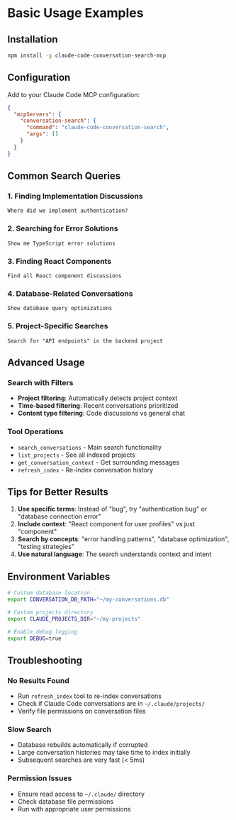 # Basic Usage Examples

## Installation

```bash
npm install -g claude-code-conversation-search-mcp
```

## Configuration

Add to your Claude Code MCP configuration:

```json
{
  "mcpServers": {
    "conversation-search": {
      "command": "claude-code-conversation-search",
      "args": []
    }
  }
}
```

## Common Search Queries

### 1. Finding Implementation Discussions
```
Where did we implement authentication?
```

### 2. Searching for Error Solutions
```
Show me TypeScript error solutions
```

### 3. Finding React Components
```
Find all React component discussions
```

### 4. Database-Related Conversations
```
Show database query optimizations
```

### 5. Project-Specific Searches
```
Search for "API endpoints" in the backend project
```

## Advanced Usage

### Search with Filters
- **Project filtering**: Automatically detects project context
- **Time-based filtering**: Recent conversations prioritized
- **Content type filtering**: Code discussions vs general chat

### Tool Operations
- `search_conversations` - Main search functionality
- `list_projects` - See all indexed projects
- `get_conversation_context` - Get surrounding messages
- `refresh_index` - Re-index conversation history

## Tips for Better Results

1. **Use specific terms**: Instead of "bug", try "authentication bug" or "database connection error"
2. **Include context**: "React component for user profiles" vs just "component"
3. **Search by concepts**: "error handling patterns", "database optimization", "testing strategies"
4. **Use natural language**: The search understands context and intent

## Environment Variables

```bash
# Custom database location
export CONVERSATION_DB_PATH="~/my-conversations.db"

# Custom projects directory
export CLAUDE_PROJECTS_DIR="~/my-projects"

# Enable debug logging
export DEBUG=true
```

## Troubleshooting

### No Results Found
- Run `refresh_index` tool to re-index conversations
- Check if Claude Code conversations are in `~/.claude/projects/`
- Verify file permissions on conversation files

### Slow Search
- Database rebuilds automatically if corrupted
- Large conversation histories may take time to index initially
- Subsequent searches are very fast (< 5ms)

### Permission Issues
- Ensure read access to `~/.claude/` directory
- Check database file permissions
- Run with appropriate user permissions